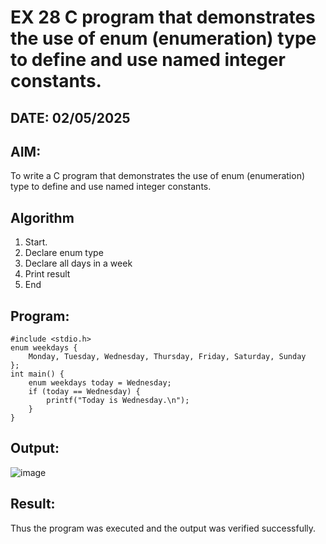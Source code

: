 # EX 28 C program that demonstrates the use of enum (enumeration) type to define and use named integer constants.
## DATE: 02/05/2025
## AIM:
To write a C program that demonstrates the use of enum (enumeration) type to define and use named integer constants.

## Algorithm
1. Start. 
2. Declare enum type 
3. Declare all days in a week 
4. Print result 
5. End 

## Program:
```
#include <stdio.h> 
enum weekdays { 
    Monday, Tuesday, Wednesday, Thursday, Friday, Saturday, Sunday 
}; 
int main() { 
    enum weekdays today = Wednesday; 
    if (today == Wednesday) { 
        printf("Today is Wednesday.\n"); 
    } 
} 
```

## Output:
![image](https://github.com/user-attachments/assets/9f907392-8c04-48a9-ba61-1e7e0597e8f5)



## Result:
Thus the program was executed and the output was verified successfully.
